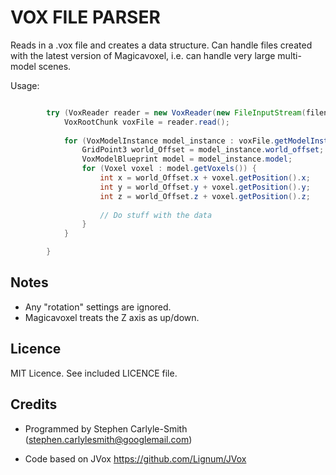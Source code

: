 # VOX FILE PARSER

Reads in a .vox file and creates a data structure.  Can handle files created with the latest version of Magicavoxel, i.e. can handle very large multi-model scenes.

Usage:
```Java

		try (VoxReader reader = new VoxReader(new FileInputStream(filename))) {
			VoxRootChunk voxFile = reader.read();
			
			for (VoxModelInstance model_instance : voxFile.getModelInstances()) {
				GridPoint3 world_Offset = model_instance.world_offset;
				VoxModelBlueprint model = model_instance.model;
				for (Voxel voxel : model.getVoxels()) {
					int x = world_Offset.x + voxel.getPosition().x;
					int y = world_Offset.y + voxel.getPosition().y;
					int z = world_Offset.z + voxel.getPosition().z;
					
					// Do stuff with the data 
				}
			}

		}

```

## Notes
* Any "rotation" settings are ignored.
* Magicavoxel treats the Z axis as up/down.


## Licence
MIT Licence.  See included LICENCE file.


## Credits
* Programmed by Stephen Carlyle-Smith (stephen.carlylesmith@googlemail.com)

* Code based on JVox https://github.com/Lignum/JVox
